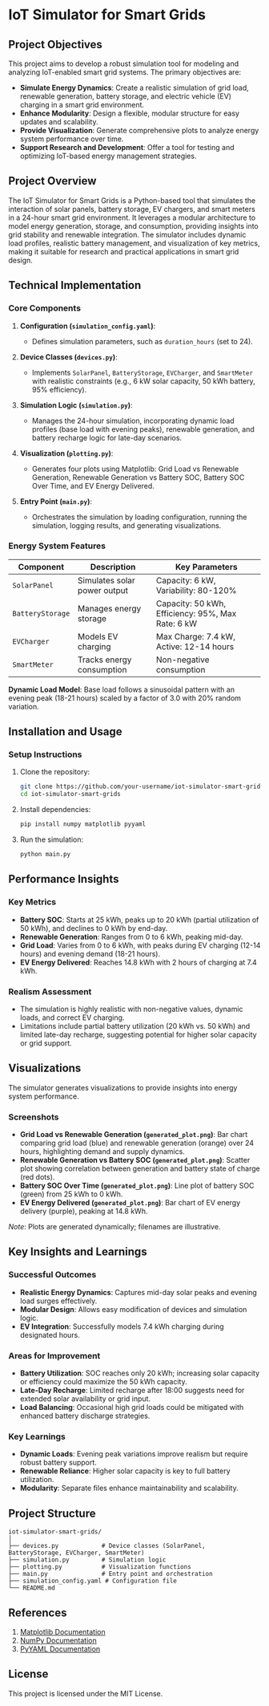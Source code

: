 # IoT Simulator for Smart Grids

## Project Objectives

This project aims to develop a robust simulation tool for modeling and analyzing IoT-enabled smart grid systems. The primary objectives are:

- **Simulate Energy Dynamics**: Create a realistic simulation of grid load, renewable generation, battery storage, and electric vehicle (EV) charging in a smart grid environment.
- **Enhance Modularity**: Design a flexible, modular structure for easy updates and scalability.
- **Provide Visualization**: Generate comprehensive plots to analyze energy system performance over time.
- **Support Research and Development**: Offer a tool for testing and optimizing IoT-based energy management strategies.

## Project Overview

The IoT Simulator for Smart Grids is a Python-based tool that simulates the interaction of solar panels, battery storage, EV chargers, and smart meters in a 24-hour smart grid environment. It leverages a modular architecture to model energy generation, storage, and consumption, providing insights into grid stability and renewable integration. The simulator includes dynamic load profiles, realistic battery management, and visualization of key metrics, making it suitable for research and practical applications in smart grid design.

## Technical Implementation

### Core Components

1. **Configuration (`simulation_config.yaml`)**:

   - Defines simulation parameters, such as `duration_hours` (set to 24).

2. **Device Classes (`devices.py`)**:

   - Implements `SolarPanel`, `BatteryStorage`, `EVCharger`, and `SmartMeter` with realistic constraints (e.g., 6 kW solar capacity, 50 kWh battery, 95% efficiency).

3. **Simulation Logic (`simulation.py`)**:

   - Manages the 24-hour simulation, incorporating dynamic load profiles (base load with evening peaks), renewable generation, and battery recharge logic for late-day scenarios.

4. **Visualization (`plotting.py`)**:

   - Generates four plots using Matplotlib: Grid Load vs Renewable Generation, Renewable Generation vs Battery SOC, Battery SOC Over Time, and EV Energy Delivered.

5. **Entry Point (`main.py`)**:
   - Orchestrates the simulation by loading configuration, running the simulation, logging results, and generating visualizations.

### Energy System Features

| Component        | Description                  | Key Parameters                                    |
| ---------------- | ---------------------------- | ------------------------------------------------- |
| `SolarPanel`     | Simulates solar power output | Capacity: 6 kW, Variability: 80-120%              |
| `BatteryStorage` | Manages energy storage       | Capacity: 50 kWh, Efficiency: 95%, Max Rate: 6 kW |
| `EVCharger`      | Models EV charging           | Max Charge: 7.4 kW, Active: 12-14 hours           |
| `SmartMeter`     | Tracks energy consumption    | Non-negative consumption                          |

**Dynamic Load Model**: Base load follows a sinusoidal pattern with an evening peak (18-21 hours) scaled by a factor of 3.0 with 20% random variation.

## Installation and Usage

### Setup Instructions

1. Clone the repository:

   ```bash
   git clone https://github.com/your-username/iot-simulator-smart-grids.git
   cd iot-simulator-smart-grids
   ```

2. Install dependencies:

   ```bash
   pip install numpy matplotlib pyyaml
   ```

3. Run the simulation:

   ```bash
   python main.py
   ```

## Performance Insights

### Key Metrics

- **Battery SOC**: Starts at 25 kWh, peaks up to 20 kWh (partial utilization of 50 kWh), and declines to 0 kWh by end-day.
- **Renewable Generation**: Ranges from 0 to 6 kWh, peaking mid-day.
- **Grid Load**: Varies from 0 to 6 kWh, with peaks during EV charging (12-14 hours) and evening demand (18-21 hours).
- **EV Energy Delivered**: Reaches 14.8 kWh with 2 hours of charging at 7.4 kWh.

### Realism Assessment

- The simulation is highly realistic with non-negative values, dynamic loads, and correct EV charging.
- Limitations include partial battery utilization (20 kWh vs. 50 kWh) and limited late-day recharge, suggesting potential for higher solar capacity or grid support.

## Visualizations

The simulator generates visualizations to provide insights into energy system performance.

### Screenshots

- **Grid Load vs Renewable Generation (`generated_plot.png`)**: Bar chart comparing grid load (blue) and renewable generation (orange) over 24 hours, highlighting demand and supply dynamics.
- **Renewable Generation vs Battery SOC (`generated_plot.png`)**: Scatter plot showing correlation between generation and battery state of charge (red dots).
- **Battery SOC Over Time (`generated_plot.png`)**: Line plot of battery SOC (green) from 25 kWh to 0 kWh.
- **EV Energy Delivered (`generated_plot.png`)**: Bar chart of EV energy delivery (purple), peaking at 14.8 kWh.

_Note_: Plots are generated dynamically; filenames are illustrative.

## Key Insights and Learnings

### Successful Outcomes

- **Realistic Energy Dynamics**: Captures mid-day solar peaks and evening load surges effectively.
- **Modular Design**: Allows easy modification of devices and simulation logic.
- **EV Integration**: Successfully models 7.4 kWh charging during designated hours.

### Areas for Improvement

- **Battery Utilization**: SOC reaches only 20 kWh; increasing solar capacity or efficiency could maximize the 50 kWh capacity.
- **Late-Day Recharge**: Limited recharge after 18:00 suggests need for extended solar availability or grid input.
- **Load Balancing**: Occasional high grid loads could be mitigated with enhanced battery discharge strategies.

### Key Learnings

- **Dynamic Loads**: Evening peak variations improve realism but require robust battery support.
- **Renewable Reliance**: Higher solar capacity is key to full battery utilization.
- **Modularity**: Separate files enhance maintainability and scalability.

## Project Structure

```
iot-simulator-smart-grids/
│
├── devices.py            # Device classes (SolarPanel, BatteryStorage, EVCharger, SmartMeter)
├── simulation.py         # Simulation logic
├── plotting.py           # Visualization functions
├── main.py               # Entry point and orchestration
├── simulation_config.yaml # Configuration file
└── README.md
```

## References

1. [Matplotlib Documentation](https://matplotlib.org/stable/)
2. [NumPy Documentation](https://numpy.org/doc/stable/)
3. [PyYAML Documentation](https://pyyaml.org/wiki/PyYAMLDocumentation)

## License

This project is licensed under the MIT License.
